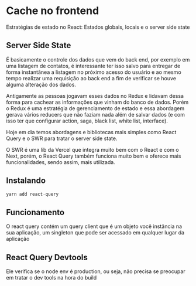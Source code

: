 # Cache no frontend

Estratégias de estado no React: Estados globais, locais e o server side state

## Server Side State

É basicamente o controle dos dados que vem do back end, por exemplo em uma listagem de contatos, é interessante ter isso salvo para entregar de forma instantânea a listagem no próximo acesso do usuário e ao mesmo tempo realizar uma requisição ao back end a fim de verificar se houve alguma alteração dos dados.

Antigamente as pessoas jogavam esses dados no Redux e lidavam dessa forma para cachear as informações que vinham do banco de dados. Porém o Redux é uma estratégia de gerenciamento de estado e essa abordagem gerava vários reducers que não faziam nada além de salvar dados (e com isso ter que configurar action, saga, black list, white list, interface).

Hoje em dia temos abordagens e bibliotecas mais simples como React Query e o SWR para tratar o server side state.

O SWR é uma lib da Vercel que integra muito bem com o React e com o Next, porém, o React Query também funciona muito bem e oferece mais funcionalidades, sendo assim, mais utilizada.

## Instalando

```ts
yarn add react-query
```

## Funcionamento

O react query contém um query client que é um objeto você instância na sua aplicação, um singleton que pode ser acessado em qualquer lugar da aplicação

## React Query Devtools

Ele verifica se o node env é production, ou seja, não precisa se preocupar em tratar o dev tools na hora do build
